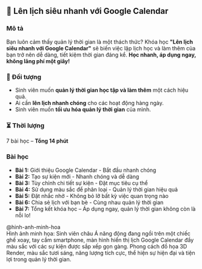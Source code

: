 ## 📌 Lên lịch siêu nhanh với Google Calendar

### Mô tả
Bạn luôn cảm thấy quản lý thời gian là một thách thức? Khóa học **"Lên lịch siêu nhanh với Google Calendar"** sẽ biến việc lập lịch học và làm thêm của bạn trở nên dễ dàng, tiết kiệm thời gian đáng kể. **Học nhanh, áp dụng ngay, không lãng phí một giây!**

### 🎯 Đối tượng
- Sinh viên muốn **quản lý thời gian học tập và làm thêm** một cách hiệu quả.
- Ai cần **lên lịch nhanh chóng** cho các hoạt động hàng ngày.
- Sinh viên muốn **tối ưu hóa quản lý thời gian** của mình.

### ⏳ Thời lượng
7 bài học – **Tổng 14 phút**

### Bài học
- **Bài 1:** Giới thiệu Google Calendar - Bắt đầu nhanh chóng
- **Bài 2:** Tạo sự kiện mới - Nhanh chóng và dễ dàng
- **Bài 3:** Tùy chỉnh chi tiết sự kiện - Đặt mục tiêu cụ thể
- **Bài 4:** Sử dụng màu sắc để phân loại - Quản lý thời gian hiệu quả
- **Bài 5:** Đặt nhắc nhở - Không bỏ lỡ bất kỳ việc quan trọng nào
- **Bài 6:** Chia sẻ lịch với bạn bè - Cùng nhau quản lý thời gian
- **Bài 7:** Tổng kết khóa học – Áp dụng ngay, quản lý thời gian không còn là nỗi lo!

@hinh-anh-minh-hoa  
Hình ảnh minh họa: Sinh viên châu Á năng động đang ngồi trên một chiếc ghế xoay, tay cầm smartphone, màn hình hiển thị lịch Google Calendar đầy màu sắc với các sự kiện được sắp xếp gọn gàng. Phong cách đồ họa 3D Render, màu sắc tươi sáng, năng lượng tích cực, thể hiện sự hiện đại và tiện lợi trong quản lý thời gian.